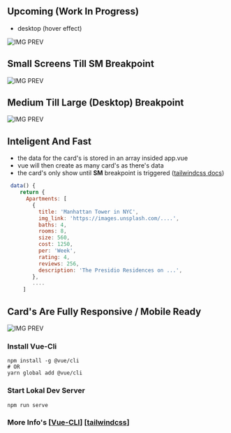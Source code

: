 ## Upcoming (Work In Progress)

- desktop (hover effect)

![IMG PREV](https://www.awesomescreenshot.com/upload/1417516/1457799/a1876108-8a1c-45df-6e18-1c800481c9f9.png "Cards")


## Small Screens Till SM Breakpoint
![IMG PREV](https://www.awesomescreenshot.com/upload/1417516/1457799/daad7543-acfb-4e05-6d7b-1413424fc9ce.png "Cards")

## Medium Till Large (Desktop) Breakpoint
![IMG PREV](http://awesomescreenshot.com/upload/1417516/1457799/b0d63b4b-7d9f-42af-7853-b3553e780cbe.png "Cards")


## Inteligent And Fast
- the data for the card's is stored in an array insided app.vue
- vue will then create as many card's as there's data
- the card's only show until **SM** breakpoint is triggered ([tailwindcss docs](https://tailwindcss.com/docs/breakpoints#app))

```javascript
 data() {
    return {
      Apartments: [
        {
          title: 'Manhattan Tower in NYC',
          img_link: 'https://images.unsplash.com/....',
          baths: 4,
          rooms: 8,
          size: 560,
          cost: 1250,
          per: 'Week',
          rating: 4,
          reviews: 256,
          description: 'The Presidio Residences on ...',
        },
        ....
     ]
```
## Card's Are Fully Responsive / Mobile Ready

![IMG PREV](https://s3.amazonaws.com/awesomescreenshot/upload/1417516/1457799/10e1acef-3c58-4441-4e8e-f73881eea543.png?AWSAccessKeyId=AKIAJSCJQ2NM3XLFPVKA&Expires=1598948943&Signature=qdazsdnEiJiLADc0O5eTybNht%2Fo%3D "Title")


### Install Vue-Cli
```
npm install -g @vue/cli
# OR
yarn global add @vue/cli
```
### Start Lokal Dev Server
```
npm run serve
```
### More Info's [[Vue-CLI](https://cli.vuejs.org/)] [[tailwindcss](https://tailwindcss.com/docs/installation)]


